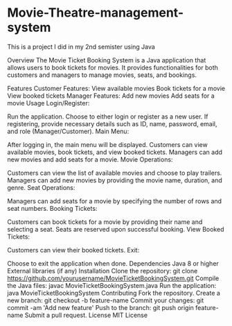 # Movie-Theatre-management-system
This is a project I did in my 2nd semister using Java

Overview
The Movie Ticket Booking System is a Java application that allows users to book tickets for movies. It provides functionalities for both customers and managers to manage movies, seats, and bookings.

Features
Customer Features:
View available movies
Book tickets for a movie
View booked tickets
Manager Features:
Add new movies
Add seats for a movie
Usage
Login/Register:

Run the application.
Choose to either login or register as a new user.
If registering, provide necessary details such as ID, name, password, email, and role (Manager/Customer).
Main Menu:

After logging in, the main menu will be displayed.
Customers can view available movies, book tickets, and view booked tickets.
Managers can add new movies and add seats for a movie.
Movie Operations:

Customers can view the list of available movies and choose to play trailers.
Managers can add new movies by providing the movie name, duration, and genre.
Seat Operations:

Managers can add seats for a movie by specifying the number of rows and seat numbers.
Booking Tickets:

Customers can book tickets for a movie by providing their name and selecting a seat.
Seats are reserved upon successful booking.
View Booked Tickets:

Customers can view their booked tickets.
Exit:

Choose to exit the application when done.
Dependencies
Java 8 or higher
External libraries (if any)
Installation
Clone the repository: git clone https://github.com/yourusername/MovieTicketBookingSystem.git
Compile the Java files: javac MovieTicketBookingSystem.java
Run the application: java MovieTicketBookingSystem
Contributing
Fork the repository.
Create a new branch: git checkout -b feature-name
Commit your changes: git commit -am 'Add new feature'
Push to the branch: git push origin feature-name
Submit a pull request.
License
MIT License

